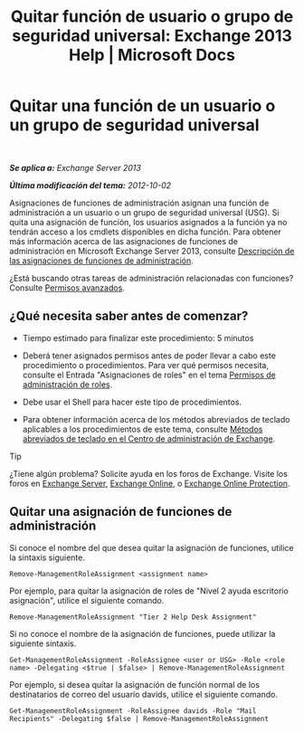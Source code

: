 ﻿---
title: 'Quitar función de usuario o grupo de seguridad universal: Exchange 2013 Help | Microsoft Docs'
TOCTitle: Quitar una función de un usuario o un grupo de seguridad universal
ms:assetid: df3510ef-e0c2-4d3c-81b0-7dc3e70c01a0
ms:mtpsurl: https://technet.microsoft.com/es-es/library/Dd351196(v=EXCHG.150)
ms:contentKeyID: 49895965
ms.date: 05/22/2018
mtps_version: v=EXCHG.150
ms.translationtype: MT
---

# Quitar una función de un usuario o un grupo de seguridad universal

 

_**Se aplica a:** Exchange Server 2013_

_**Última modificación del tema:** 2012-10-02_

Asignaciones de funciones de administración asignan una función de administración a un usuario o un grupo de seguridad universal (USG). Si quita una asignación de función, los usuarios asignados a la función ya no tendrán acceso a los cmdlets disponibles en dicha función. Para obtener más información acerca de las asignaciones de funciones de administración en Microsoft Exchange Server 2013, consulte [Descripción de las asignaciones de funciones de administración](understanding-management-role-assignments-exchange-2013-help.md).

¿Está buscando otras tareas de administración relacionadas con funciones? Consulte [Permisos avanzados](advanced-permissions-exchange-2013-help.md).

## ¿Qué necesita saber antes de comenzar?

  - Tiempo estimado para finalizar este procedimiento: 5 minutos

  - Deberá tener asignados permisos antes de poder llevar a cabo este procedimiento o procedimientos. Para ver qué permisos necesita, consulte el Entrada "Asignaciones de roles" en el tema [Permisos de administración de roles](role-management-permissions-exchange-2013-help.md).

  - Debe usar el Shell para hacer este tipo de procedimientos.

  - Para obtener información acerca de los métodos abreviados de teclado aplicables a los procedimientos de este tema, consulte [Métodos abreviados de teclado en el Centro de administración de Exchange](keyboard-shortcuts-in-the-exchange-admin-center-exchange-online-protection-help.md).


> [!TIP]
> ¿Tiene algún problema? Solicite ayuda en los foros de Exchange. Visite los foros en <A href="https://go.microsoft.com/fwlink/p/?linkid=60612">Exchange Server</A>, <A href="https://go.microsoft.com/fwlink/p/?linkid=267542">Exchange Online</A>, o <A href="https://go.microsoft.com/fwlink/p/?linkid=285351">Exchange Online Protection</A>.



## Quitar una asignación de funciones de administración

Si conoce el nombre del que desea quitar la asignación de funciones, utilice la sintaxis siguiente.

    Remove-ManagementRoleAssignment <assignment name>

Por ejemplo, para quitar la asignación de roles de "Nivel 2 ayuda escritorio asignación", utilice el siguiente comando.

    Remove-ManagementRoleAssignment "Tier 2 Help Desk Assignment"

Si no conoce el nombre de la asignación de funciones, puede utilizar la siguiente sintaxis.

    Get-ManagementRoleAssignment -RoleAssignee <user or USG> -Role <role name> -Delegating <$true | $false> | Remove-ManagementRoleAssignment 

Por ejemplo, si desea quitar la asignación de función normal de los destinatarios de correo del usuario davids, utilice el siguiente comando.

    Get-ManagementRoleAssignment -RoleAssignee davids -Role "Mail Recipients" -Delegating $false | Remove-ManagementRoleAssignment

